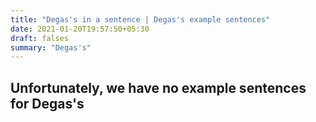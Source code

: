 ```yaml
---
title: "Degas's in a sentence | Degas's example sentences"
date: 2021-01-20T19:57:50+05:30
draft: falses
summary: "Degas's"
---
```

## Unfortunately, we have no example sentences for Degas's                 
